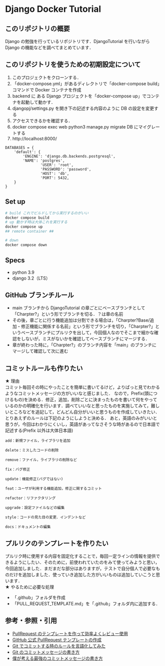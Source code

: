 # Django Docker Tutorial

## このリポジトリの概要

Django の勉強を行っているリポジトリです．DjangoTutorial を行いながら Django の機能などを調べてまとめています．

## このリポジトリを使うための初期設定について

1. このプロジェクトをクローンする．
2. 「docker-compose.yml」があるディレクトリで「docker-compose build」コマンドで Docker コンテナを作成
3. backend に ある Djangp プロジェクトを「docker-compose up」でコンテナを起動して動かす．
4. djangopj/settings.py を開き下の記述する内容のように DB の設定を変更する
5. アクセスできるかを確認する．
6. docker compose exec web python3 manage.py migrate DB にマイグレートする
7. http://localhost:8000/

```
DATABASES = {
    'default': {
        'ENGINE': 'django.db.backends.postgresql',
        'NAME': 'postgres',
				'USER': 'root',
				'PASSWORD': 'password',
				'HOST': 'db',
				'PORT': 5432,
    }
}

```

## Set up

```bash
# build これでビルドしてから実行するのがいい
docker compose build
# up 動かす時は大体これを実行する
docker compose up
## remote container ##

# down
docker compose down
```

## Specs

- python 3.9
- django 3.2（LTS）

## GitHub ブランチルール

- main ブランチから DjangoTutorial の章ごとにベースブランチとして「Charpter?」という形でブランチを切る．？は章の名前
- その後，章ごとに行う機能追加は分割できる場合は，「Charpter?Base/追加・修正機能に関係する名前」という形でブランチを切り，「Charpter?」というベースブランチにプルリクを出して，今回個人なのでそこまで細かな確認をしないが，ミスがないかを確認してベースブランチにマージする．
- 章が終わった時に，「Charpter?」のブランチ内容を「main」のブランチにマージして確認して次に進む

## コミットルールも作りたい

★ 理由<br>
コミット毎回その時にやったことを簡単に書いてるけど，よりぱっと見でわかるようなコミットメッセージの方がいいなと感じました．
なので，Prefix(頭につけるもの)を決める．修正，追加，削除ごとに決まったものを書いて何をやっているのかの明確化を行います．調べていいなと思ったものを実施してみて，難しいところなどを追記して，どんどん自分がいいと思うものを作成していきたい．とりあえずのルールは下記のようにしようと決める．
あと，英語のみがいいと思うが，今回はわかりにくいし，英語があってなさそうな時があるので日本語で記述する(Prefix 以外は大体日本語)

```
add：新規ファイル，ライブラリを追加

delete：ミスしたコードの削除

remove：ファイル，ライブラリの削除など

fix：バグ修正

update：機能修正(バグではない)

feat：ユーザが利用する機能追加，修正に関するコミット

refactor：リファクタリング

upgrade：設定ファイルなどの編集

style：コードの見た目の変更．インデントなど

docs：ドキュメントの編集
```

## プルリクのテンプレートを作りたい

プルリク時に使用する内容を固定化することで，毎回一定ラインの情報を提供できるようにしたい．そのために，前使われていたのをみて使ってみようと思い，今回追加しました．まだまだな部分はありますが，テストで自分個人で必要なものだけを追加しました．使っていき追加した方がいいものは追加していこうと思います．
<br>
★ やるために必要な処理

- 「.github」フォルダを作成
- 「PULL_REQUEST_TEMPLATE.md」を「.github」フォルダ内に追加する．

## 参考・参照・引用

- [PullRequest のテンプレートを作って効率よくレビュー使用](https://dev.classmethod.jp/articles/pull-request-template/)
- [GitHub 公式 PullRequest テンプレートの作成](https://docs.github.com/ja/communities/using-templates-to-encourage-useful-issues-and-pull-requests/creating-a-pull-request-template-for-your-repository)
- [Git でコミットする時のルールを言語化してみた](https://pyteyon.hatenablog.com/entry/2020/02/27/092101)
- [Git のコミットメッセージの書き方](https://qiita.com/itosho/items/9565c6ad2ffc24c09364)
- [僕が考える最強のコミットメッセージの書き方](https://qiita.com/konatsu_p/items/dfe199ebe3a7d2010b3e)
